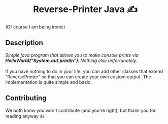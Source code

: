 <h1 align="center">Reverse-Printer Java ✍️</h1>

(Of course I am being ironic)

## Description

<i>Simple java program that allows you to make console prints via <b>HelloWorld("System.out.println")</b>. Nothing else unfortunately.</i><br/><br/>
If you have nothing to do in your life, you can add other classes that extend "ReversePrinter" so that you can create your own custom output. The implementation is quite simple and basic.

## Contributing

We both know you won't contribute (and you're right), but thank you for reading anyway 👍!<br/>
